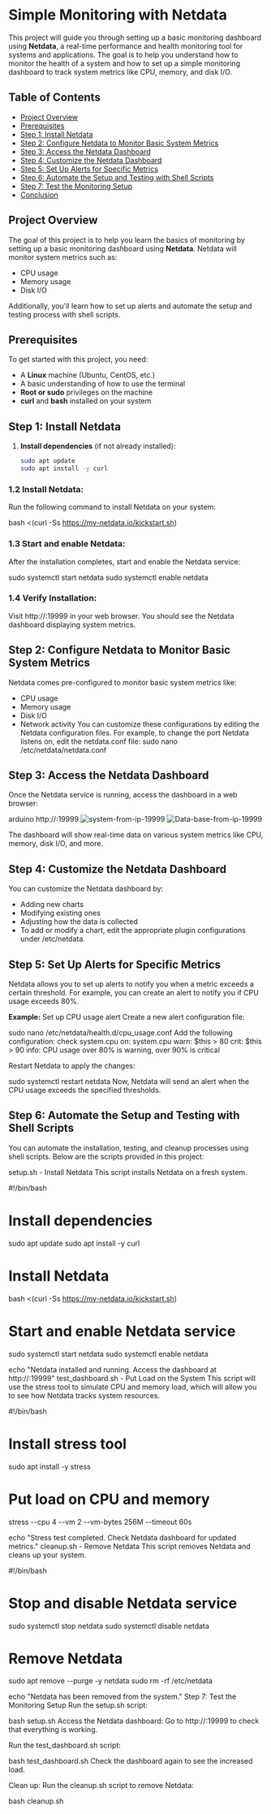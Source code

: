 # Simple Monitoring with Netdata

This project will guide you through setting up a basic monitoring dashboard using **Netdata**, a real-time performance and health monitoring tool for systems and applications. The goal is to help you understand how to monitor the health of a system and how to set up a simple monitoring dashboard to track system metrics like CPU, memory, and disk I/O.

## Table of Contents
- [Project Overview](#project-overview)
- [Prerequisites](#prerequisites)
- [Step 1: Install Netdata](#step-1-install-netdata)
- [Step 2: Configure Netdata to Monitor Basic System Metrics](#step-2-configure-netdata-to-monitor-basic-system-metrics)
- [Step 3: Access the Netdata Dashboard](#step-3-access-the-netdata-dashboard)
- [Step 4: Customize the Netdata Dashboard](#step-4-customize-the-netdata-dashboard)
- [Step 5: Set Up Alerts for Specific Metrics](#step-5-set-up-alerts-for-specific-metrics)
- [Step 6: Automate the Setup and Testing with Shell Scripts](#step-6-automate-the-setup-and-testing-with-shell-scripts)
- [Step 7: Test the Monitoring Setup](#step-7-test-the-monitoring-setup)
- [Conclusion](#conclusion)

## Project Overview

The goal of this project is to help you learn the basics of monitoring by setting up a basic monitoring dashboard using **Netdata**. Netdata will monitor system metrics such as:
- CPU usage
- Memory usage
- Disk I/O

Additionally, you'll learn how to set up alerts and automate the setup and testing process with shell scripts.

## Prerequisites

To get started with this project, you need:
- A **Linux** machine (Ubuntu, CentOS, etc.)
- A basic understanding of how to use the terminal
- **Root or sudo** privileges on the machine
- **curl** and **bash** installed on your system

## Step 1: Install Netdata

1. **Install dependencies** (if not already installed):
   ```bash
   sudo apt update
   sudo apt install -y curl

### 1.2 Install Netdata:
Run the following command to install Netdata on your system:

bash <(curl -Ss https://my-netdata.io/kickstart.sh)
### 1.3 Start and enable Netdata:
After the installation completes, start and enable the Netdata service:

sudo systemctl start netdata
sudo systemctl enable netdata
### 1.4 Verify Installation:
Visit http://<your-server-ip>:19999 in your web browser. You should see the Netdata dashboard displaying system metrics.

## Step 2: Configure Netdata to Monitor Basic System Metrics
Netdata comes pre-configured to monitor basic system metrics like:

- CPU usage
- Memory usage
- Disk I/O
- Network activity
You can customize these configurations by editing the Netdata configuration files. For example, to change the port Netdata listens on, edit the netdata.conf file:
sudo nano /etc/netdata/netdata.conf

## Step 3: Access the Netdata Dashboard
Once the Netdata service is running, access the dashboard in a web browser:

arduino 
http://<your-server-ip>:19999
![system-from-ip-19999](https://github.com/user-attachments/assets/0aa9878e-3691-4632-9551-200b63364139)
![Data-base-from-ip-19999](https://github.com/user-attachments/assets/4a825be6-4aae-45fe-8252-4f595613f8a2)

The dashboard will show real-time data on various system metrics like CPU, memory, disk I/O, and more.

## Step 4: Customize the Netdata Dashboard
You can customize the Netdata dashboard by:

- Adding new charts
- Modifying existing ones
- Adjusting how the data is collected
- To add or modify a chart, edit the appropriate plugin configurations under /etc/netdata.

## Step 5: Set Up Alerts for Specific Metrics
Netdata allows you to set up alerts to notify you when a metric exceeds a certain threshold. For example, you can create an alert to notify you if CPU usage exceeds 80%.

**Example:** Set up CPU usage alert
Create a new alert configuration file:

sudo nano /etc/netdata/health.d/cpu_usage.conf
Add the following configuration:
check system.cpu
  on: system.cpu
  warn: $this > 80
  crit: $this > 90
  info: CPU usage over 80% is warning, over 90% is critical

Restart Netdata to apply the changes:

sudo systemctl restart netdata
Now, Netdata will send an alert when the CPU usage exceeds the specified thresholds.

## Step 6: Automate the Setup and Testing with Shell Scripts
You can automate the installation, testing, and cleanup processes using shell scripts. Below are the scripts provided in this project:

setup.sh - Install Netdata
This script installs Netdata on a fresh system.


#!/bin/bash

# Install dependencies
sudo apt update
sudo apt install -y curl

# Install Netdata
bash <(curl -Ss https://my-netdata.io/kickstart.sh)

# Start and enable Netdata service
sudo systemctl start netdata
sudo systemctl enable netdata

echo "Netdata installed and running. Access the dashboard at http://<your-server-ip>:19999"
test_dashboard.sh - Put Load on the System
This script will use the stress tool to simulate CPU and memory load, which will allow you to see how Netdata tracks system resources.


#!/bin/bash

# Install stress tool
sudo apt install -y stress

# Put load on CPU and memory
stress --cpu 4 --vm 2 --vm-bytes 256M --timeout 60s

echo "Stress test completed. Check Netdata dashboard for updated metrics."
cleanup.sh - Remove Netdata
This script removes Netdata and cleans up your system.


#!/bin/bash

# Stop and disable Netdata service
sudo systemctl stop netdata
sudo systemctl disable netdata

# Remove Netdata
sudo apt remove --purge -y netdata
sudo rm -rf /etc/netdata

echo "Netdata has been removed from the system."
Step 7: Test the Monitoring Setup
Run the setup.sh script:


bash setup.sh
Access the Netdata dashboard: Go to http://<your-server-ip>:19999 to check that everything is working.

Run the test_dashboard.sh script:



bash test_dashboard.sh
Check the dashboard again to see the increased load.

Clean up: Run the cleanup.sh script to remove Netdata:

bash cleanup.sh
